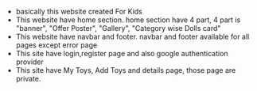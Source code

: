 * basically this website created For Kids
* This website have home section. home section have 4 part,  4 part is "banner", "Offer Poster", "Gallery", "Category wise Dolls card"
* This website have navbar and footer. navbar and footer available for all pages except error page
* This site have login,register page and also google authentication provider
* This site have My Toys, Add Toys and details page, those page are private.